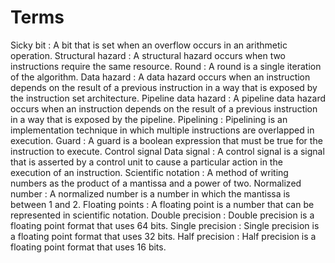 # Terms

Sicky bit 
:  A bit that is set when an overflow occurs in an arithmetic operation.
Structural hazard 
:  A structural hazard occurs when two instructions require the same resource.
Round 
:  A round is a single iteration of the algorithm.
Data hazard 
:  A data hazard occurs when an instruction depends on the result of a previous instruction in a way that is exposed by the instruction set architecture.
Pipeline data hazard 
:  A pipeline data hazard occurs when an instruction depends on the result of a previous instruction in a way that is exposed by the pipeline.
Pipelining 
:  Pipelining is an implementation technique in which multiple instructions are overlapped in execution.
Guard
:  A guard is a boolean expression that must be true for the instruction to execute.
Control signal 
Data signal 
:  A control signal is a signal that is asserted by a control unit to cause a particular action in the execution of an instruction.
Scientific notation 
:  A method of writing numbers as the product of a mantissa and a power of two.
Normalized number 
:  A normalized number is a number in which the mantissa is between 1 and 2.
Floating points 
:  A floating point is a number that can be represented in scientific notation.
Double precision 
:  Double precision is a floating point format that uses 64 bits.
Single precision
:  Single precision is a floating point format that uses 32 bits.
Half precision
:  Half precision is a floating point format that uses 16 bits.
